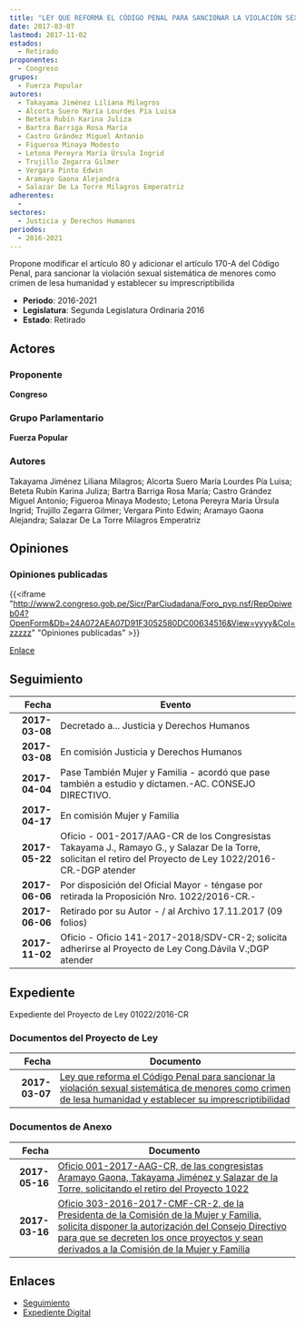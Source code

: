 ```yaml
---
title: "LEY QUE REFORMA EL CÓDIGO PENAL PARA SANCIONAR LA VIOLACIÓN SEXUAL SISTEMÁTICA DE MENORES COMO CRIMEN DE LESA HUMANIDAD Y ESTABLECER SU IMPRESCRIPTIBILIDAD"
date: 2017-03-07
lastmod: 2017-11-02
estados: 
  - Retirado
proponentes: 
  - Congreso
grupos: 
  - Fuerza Popular
autores: 
  - Takayama Jiménez Liliana Milagros
  - Alcorta Suero María Lourdes Pía Luisa
  - Beteta Rubín Karina Juliza
  - Bartra Barriga Rosa María
  - Castro Grández Miguel Antonio
  - Figueroa Minaya Modesto
  - Letona Pereyra María Úrsula Ingrid
  - Trujillo Zegarra Gilmer
  - Vergara Pinto Edwin
  - Aramayo Gaona Alejandra
  - Salazar De La Torre Milagros Emperatriz
adherentes: 
  - 
sectores: 
  - Justicia y Derechos Humanos
periodos: 
  - 2016-2021
---
```


Propone modificar el artículo 80 y adicionar el artículo 170-A del Código Penal, para sancionar la violación sexual sistemática de menores como crimen de lesa humanidad y establecer su imprescriptibilida

- **Periodo**: 2016-2021
- **Legislatura**: Segunda Legislatura Ordinaria 2016
- **Estado**: Retirado

## Actores

### Proponente

**Congreso**

### Grupo Parlamentario

**Fuerza Popular**

### Autores

Takayama Jiménez Liliana Milagros; Alcorta Suero María Lourdes Pía Luisa; Beteta Rubín Karina Juliza; Bartra Barriga Rosa María; Castro Grández Miguel Antonio; Figueroa Minaya Modesto; Letona Pereyra María Úrsula Ingrid; Trujillo Zegarra Gilmer; Vergara Pinto Edwin; Aramayo Gaona Alejandra; Salazar De La Torre Milagros Emperatriz


## Opiniones

### Opiniones publicadas

{{<iframe "http://www2.congreso.gob.pe/Sicr/ParCiudadana/Foro_pvp.nsf/RepOpiweb04?OpenForm&Db=24A072AEA07D91F3052580DC00634516&View=yyyy&Col=zzzzz" "Opiniones publicadas" >}}

[Enlace](http://www2.congreso.gob.pe/Sicr/ParCiudadana/Foro_pvp.nsf/RepOpiweb04?OpenForm&Db=24A072AEA07D91F3052580DC00634516&View=yyyy&Col=zzzzz)

## Seguimiento

| Fecha | Evento |
|------:|--------|
| **2017-03-08** | Decretado a... Justicia y Derechos Humanos|
| **2017-03-08** | En comisión Justicia y Derechos Humanos|
| **2017-04-04** | Pase También Mujer y Familia - acordó que pase también a estudio y dictamen.-AC. CONSEJO DIRECTIVO.|
| **2017-04-17** | En comisión Mujer y Familia|
| **2017-05-22** | Oficio - 001-2017/AAG-CR de los Congresistas Takayama J., Ramayo G., y Salazar De la Torre, solicitan el retiro del Proyecto de Ley 1022/2016-CR.-DGP atender|
| **2017-06-06** | Por disposición del Oficial Mayor - téngase por retirada la Proposición Nro. 1022/2016-CR.-|
| **2017-06-06** | Retirado por su Autor - / al Archivo 17.11.2017 (09 folios)|
| **2017-11-02** | Oficio - Oficio 141-2017-2018/SDV-CR-2; solicita adherirse al Proyecto de Ley Cong.Dávila V.;DGP atender|


## Expediente

Expediente del Proyecto de Ley 01022/2016-CR


### Documentos del Proyecto de Ley

| Fecha | Documento |
|------:|--------|
| **2017-03-07** | [Ley que reforma el Código Penal para sancionar la violación sexual sistemática de menores como crimen de lesa humanidad y establecer su imprescriptibilidad](http://www.leyes.congreso.gob.pe/Documentos/2016_2021/Proyectos_de_Ley_y_de_Resoluciones_Legislativas/PL0102220170307.pdf) |

### Documentos de Anexo

| Fecha | Documento |
|------:|--------|
| **2017-05-16** | [Oficio 001-2017-AAG-CR, de las congresistas Aramayo Gaona, Takayama Jiménez y Salazar de la Torre, solicitando el retiro del Proyecto 1022](http://www.leyes.congreso.gob.pe/Documentos/2016_2021/Oficios/Congresistas/OFICIO-001-2017-AAG-CR..pdf) |
| **2017-03-16** | [Oficio 303-2016-2017-CMF-CR-2, de la Presidenta de la Comisión de la Mujer y Familia, solicita disponer la autorización del Consejo Directivo para que se decreten los once proyectos y sean derivados a la Comisión de la Mujer y Familia](http://www.leyes.congreso.gob.pe/Documentos/2016_2021/Oficios/Comisiones_Ordinarias/OFICIO-303_2016-2017-CMF-CR-2.pdf) |

## Enlaces 

- [Seguimiento](http://www2.congreso.gob.pehttp://www2.congreso.gob.pe/Sicr/TraDocEstProc/CLProLey2016.nsf/f7fff46988ca05b1052578e100829cc7/2b7fca6e4ea5d75d052580dc0076f7a8?OpenDocument)
- [Expediente Digital](http://www2.congreso.gob.pehttp://www2.congreso.gob.pe/Sicr/TraDocEstProc/CLProLey2016.nsf/f7fff46988ca05b1052578e100829cc7/2b7fca6e4ea5d75d052580dc0076f7a8?OpenDocument&Click=05257FB7005EB655.eb71d0cf91d8294e05256cdf006b5706/$Body/0.1C6C)
